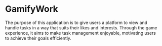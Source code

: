 # GamifyWork
The purpose of this application is to give users a platform to view and handle tasks in a way that suits their likes and interests. Through the game experience, it aims to make task management enjoyable, motivating users to achieve their goals efficiently.
